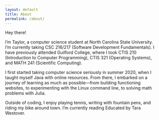 ```yaml
---
layout: default
title: About
permalink: /about/
---
```


Hey there!

I’m Taylor, a computer science student at North Carolina State University. I’m currently taking CSC 216/217 (Software Development Fundamentals). I have previously attended Guilford College, where I took CTIS 210 (Introduction to Computer Programming), CTIS 321 (Operating Systems), and MATH 241 (Scientific Computing).

I first started taking computer science seriously in summer 2020, when I taught myself Java with online resources. From there, I embarked on a journey of learning as much as possible—from building functioning websites, to experimenting with the Linux command line, to solving math problems with Julia.

Outside of coding, I enjoy playing tennis, writing with fountain pens, and riding my bike around town. I’m currently reading Educated by Tara Westover.